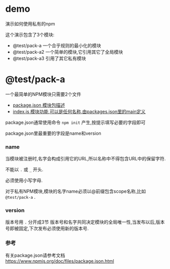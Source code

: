 demo
====

演示如何使用私有的npm

这个演示包含了3个模块:
* @test/pack-a 一个合乎规则的最小化的模块
* @test/pack-a2 一个简单的模块,它引用其它了全局模块
* @test/pack-a3 引用了其它私有模块

# @test/pack-a
一个最简单的NPM模块只需要2个文件

  - [package.json  模块包描述](https://github.com/InCar/demo/blob/master/packages/pack-a/package.json)
  - [index.js  模块功能,可以是任何名称,由packages.json里的main定义](https://github.com/InCar/demo/blob/master/packages/pack-a/index.js)

package.json通常使用命令 `npm init` 产生,按提示填写必要的字段即可

package.json里最重要的字段是name和version

### name
当模块被注册时,名字会构成引用它的URL,所以名称中不得包含URL中的保留字符.

不能以 `.` 或 `_` 开头.

必须使用小写字母.

对于私有NPM模块,模块的名字name必须以@前缀包含scope名称,比如 `@test/pack-a` .

### version
版本号用 `.` 分开成3节
版本号和名字共同决定模块的全局唯一性,当发布以后,版本号即被固定,下次发布必须使用新的版本号.

### 参考
有关package.json请参考文档
<https://www.npmjs.org/doc/files/package.json.html>